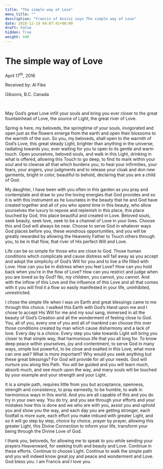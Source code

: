 ```yaml
---
title: "The simple way of Love"
menu_title: ""
description: "Francis of Assisi says The simple way of Love"
date: 2018-12-19 04:07:41+00:00
draft: False
hidden: True
weight: 440
---
```

# The simple way of Love

April 17<sup>th</sup>, 2016

Received by: Al Fike

Gibsons, B.C. Canada

 

May God’s great Love infill your souls and bring you ever closer to the great fountainhead of Love, the source of Light, the great river of Love. 

Spring is here, my beloveds, the springtime of your souls, invigorated and open just as the flowers emerge from the earth and open their blossoms to the warmth of the sun. So you, my beloveds, shall open to the warmth of God’s Love, this great steady Light, brighter than anything in the universe, radiating towards you, ever waiting for you to open to its gentle and warm touch. Open yourselves, beloved souls, and walk in this Light, drinking in what is offered, allowing this Touch to go deep, to find its mark within your soul and to cleanse all that which burdens you, to heal your infirmities, your fears, your angers, your judgments and to release your cloak and don new garments, bright in color, beautiful to behold, declaring that you are a child of God. 

My daughter, I have been with you often in this garden as you pray and contemplate and draw to you the loving energies that God provides and so it is with this instrument as he luxuriates in the beauty that he and God have created together and all of you who spend time in this beauty, who allow yourselves the luxury to repose and replenish in this place, this place touched by God, this place beautiful and created in Love. Beloved souls, seek beauty, seek love, seek to be a channel of Love in your lives. Choose this and God will always be near. Choose to serve God in whatever ways God places before you, these wondrous opportunities, and you will be greatly rewarded by allowing the Heavenly Father to Touch others through you, to be in that flow, that river of His perfect Will and Love. 

Life can be so simple for those who are close to God. Those human conditions which complicate and cause distress will fall away as you accept and adopt the simplicity of God’s Will for you and to live a life filled with Love. How can you be in distress when you feel Love? How can you hold back when you’re in the flow of Love? How can you restrict and judge when you are loved so by God? No, my children, you cannot, you cannot. And with the inflow of this Love and the influence of this Love and all that comes with it you will find it a flow so easily manifested in your life, uninhibited, unrestricted. 

I chose the simple life when I was on Earth and great blessings came to me through this choice. I walked this Earth with God’s Hand upon me and I chose to accept His Will for me and my soul sang, immersed in all the beauty of God’s Creation and all the wonderment of feeling close to God. You, all of you, every one of you and all of mankind can choose this over those conditions created by man which cause disharmony and a lack of love. Every day is a choice. Every step you take towards Light will bring you closer to that simple way, that harmonious life that you all long for. To know deep peace within yourselves, joy and contentment, to serve God in many ways, simple but powerful, to be close and exalted in this Love, what more can one ask? What is more important? Why would you seek anything but these great blessings? For God will provide for all your needs. God will nurture you along this Path. You will be guided and you will learn much, absorb much, and see much upon the way, and many souls will be touched by your example and your strength and your Light. 

It is a simple path, requires little from you but acceptance, openness, strength and consistency, to pray earnestly, to be humble, to walk in harmonious ways in this world. And you are all capable of this and you do try in your own way. You do try, and you see through your efforts and your mistakes how this is done and we who are with you, assist you and uphold you and show you the way, and each day you are getting stronger, each footfall is more sure, each effort you make imbued with greater Light, and so it will go step by step, choice by choice, prayer by prayer, allowing this greater Light, this Divine Connection to inform your life, transform your being through the Divine Love of God. 

I thank you, beloveds, for allowing me to speak to you while sending your prayers Heavenward, for seeking truth and beauty and Love. Continue in these efforts. Continue to choose Light. Continue to walk the simple path and you will indeed know great joy and peace and wonderment and Love. God bless you. I am Francis and I love you. 